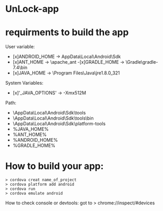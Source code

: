 # UnLock-app

# requirments to build the app
  User variable:
 - [x]ANDROID_HOME -> AppData\Local\Android\Sdk
 - [x]ANT_HOME -> \apache_ant
 -[x]GRADLE_HOME -> \Gradle\gradle-7.4\bin
 - [x]JAVA_HOME -> \Program Files\Java\jre1.8.0_321
 
  System Variables:
  
 - [x]'_JAVA_OPTIONS' -> -Xmx512M
 
  Path:
  
- \AppData\Local\Android\Sdk\tools
- \AppData\Local\Android\Sdk\tools\bin
- \AppData\Local\Android\Sdk\platform-tools
- %JAVA_HOME%
- %ANT_HOME%
- %ANDROID_HOME%
- %GRADLE_HOME%

# How to build your app:
```
> cordova creat name_of_project
> cordova platform add android
> cordova run
> cordova emulate android 
```

How to check console or devtools:
got to > chrome://inspect/#devices
